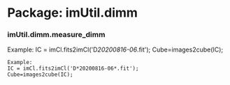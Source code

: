# Package: imUtil.dimm


### imUtil.dimm.measure_dimm

Example: IC = imCl.fits2imCl('D*20200816-06*.fit'); Cube=images2cube(IC);


    
      
    Example:  
    IC = imCl.fits2imCl('D*20200816-06*.fit');  
    Cube=images2cube(IC);  
      
      
